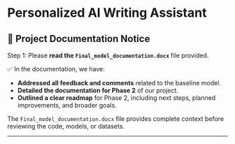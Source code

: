# Personalized AI Writing Assistant

## 📄 Project Documentation Notice

Step 1: Please **read the `Final_model_documentation.docx`** file provided.

✅ In the documentation, we have:
- **Addressed all feedback and comments** related to the baseline model.
- **Detailed the documentation for Phase 2** of our project.
- **Outlined a clear roadmap** for Phase 2, including next steps, planned improvements, and broader goals.

The `Final_model_documentation.docx` file provides complete context before reviewing the code, models, or datasets.

---

